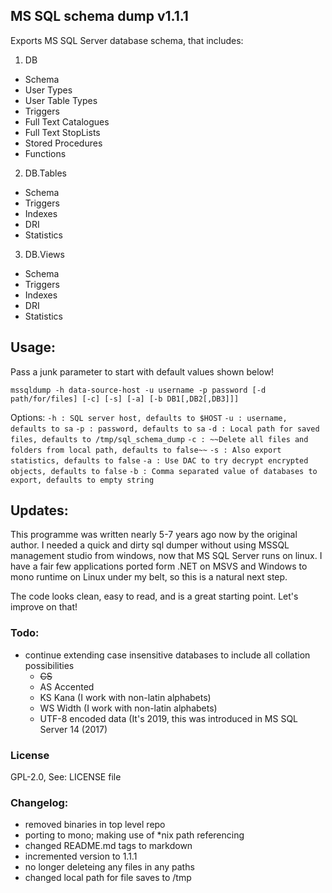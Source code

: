 ## MS SQL schema dump v1.1.1

Exports MS SQL Server database schema, that includes:

1. DB
  - Schema
  - User Types
  - User Table Types
  - Triggers
  - Full Text Catalogues
  - Full Text StopLists 
  - Stored Procedures
  - Functions
2. DB.Tables
  - Schema
  - Triggers
  - Indexes
  - DRI
  - Statistics
3. DB.Views
  - Schema
  - Triggers
  - Indexes
  - DRI
  - Statistics

## Usage:

Pass a junk parameter to start with default values shown below!

`mssqldump -h data-source-host -u username -p password [-d path/for/files] [-c] [-s] [-a] [-b DB1[,DB2[,DB3]]]`

Options:
`-h : SQL server host, defaults to $HOST`
`-u : username, defaults to sa`
`-p : password, defaults to sa`
`-d : Local path for saved files, defaults to /tmp/sql_schema_dump`
`-c : ~~Delete all files and folders from local path, defaults to false~~`
`-s : Also export statistics, defaults to false`
`-a : Use DAC to try decrypt encrypted objects, defaults to false`
`-b : Comma separated value of databases to export, defaults to empty string`

## Updates:

This programme was written nearly 5-7 years ago now by the original author. 
I needed a quick and dirty sql dumper without using MSSQL management studio from windows, now that MS SQL Server runs on linux.
I have a fair few applications ported form .NET on MSVS and Windows to mono runtime on Linux under my belt, so this is a natural next step. 

The code looks clean, easy to read, and is a great starting point. Let's improve on that!

### Todo:

  - continue extending case insensitive databases to include all collation possibilities
    * ~~CS~~
    * AS Accented 
    * KS Kana (I work with non-latin alphabets)
    * WS Width (I work with non-latin alphabets)
    * UTF-8 encoded data (It's 2019, this was introduced in MS SQL Server 14 (2017)

### License

GPL-2.0, See: LICENSE file 

### Changelog:

  - removed binaries in top level repo
  - porting to mono; making use of \*nix path referencing
  - changed README.md tags to markdown
  - incremented version to 1.1.1
  - no longer deleteing any files in any paths
  - changed local path for file saves to /tmp
